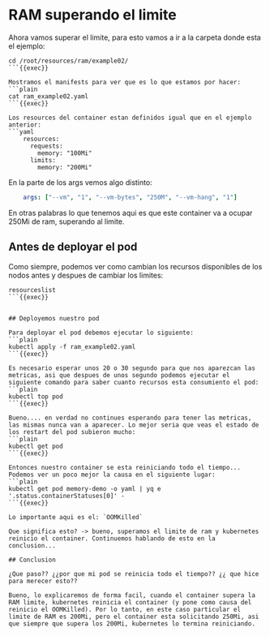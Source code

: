 
# RAM superando el limite

Ahora vamos superar el limite, para esto vamos a ir a la carpeta donde esta el ejemplo:

```plain
cd /root/resources/ram/example02/
```{{exec}}

Mostramos el manifests para ver que es lo que estamos por hacer:
```plain
cat ram_example02.yaml
```{{exec}}

Los resources del container estan definidos igual que en el ejemplo anterior:
```yaml
    resources:
      requests:
        memory: "100Mi"
      limits:
        memory: "200Mi"
```

En la parte de los args vemos algo distinto:
```yaml
    args: ["--vm", "1", "--vm-bytes", "250M", "--vm-hang", "1"]
```
En otras palabras lo que tenemos aqui es que este container va a ocupar 250Mi de ram, superando al limite.

## Antes de deployar el pod

Como siempre, podemos ver como cambian los recursos disponibles de los nodos antes y despues de cambiar los limites:
```plain
resourceslist
```{{exec}}


## Deployemos nuestro pod

Para deployar el pod debemos ejecutar lo siguiente:
```plain
kubectl apply -f ram_example02.yaml
```{{exec}}

Es necesario esperar unos 20 o 30 segundo para que nos aparezcan las metricas, asi que despues de unos segundo podemos ejecutar el siguiente comando para saber cuanto recursos esta consumiento el pod:
```plain
kubectl top pod
```{{exec}}

Bueno.... en verdad no continues esperando para tener las metricas, las mismas nunca van a aparecer. Lo mejor seria que veas el estado de los restart del pod subieron mucho:
```plain
kubectl get pod
```{{exec}}

Entonces nuestro container se esta reiniciando todo el tiempo... Podemos ver un poco mejor la causa en el siguiente lugar:
```plain
kubectl get pod memory-demo -o yaml | yq e '.status.containerStatuses[0]' -
```{{exec}}

Lo importante aqui es el: `OOMKilled`

Que significa esto? -> bueno, superamos el limite de ram y kubernetes reinicio el container. Continuemos hablando de esto en la conclusion...

## Conclusion

¿Que paso?? ¿¿por que mi pod se reinicia todo el tiempo?? ¿¿ que hice para merecer esto??

Bueno, lo explicaremos de forma facil, cuando el container supera la RAM limite, kubernetes reinicia el container (y pone como causa del reinicio el OOMKilled). Por lo tanto, en este caso particular el limite de RAM es 200Mi, pero el container esta solicitando 250Mi, asi que siempre que supera los 200Mi, kubernetes lo termina reiniciando.


